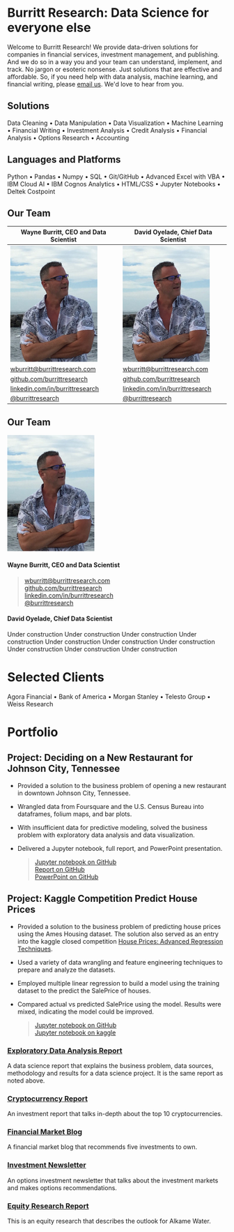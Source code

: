 # Burritt Research: Data Science for everyone else

Welcome to Burritt Research! We provide data-driven solutions for companies in financial services, investment management, and publishing. And we do so in a way you and your team can understand, implement, and track. No jargon or esoteric nonsense. Just solutions that are effective and affordable. So, if you need help with data analysis, machine learning, and financial writing, please [email us](mailto:wburritt@burrittresearch.com?subject=Info).  We'd love to hear from you.  

## Solutions

Data Cleaning • Data Manipulation • Data Visualization • Machine Learning • Financial Writing • Investment Analysis • Credit Analysis • Financial Analysis • Options Research • Accounting

## Languages and Platforms

Python • Pandas • Numpy • SQL • Git/GitHub • Advanced Excel with VBA • IBM Cloud AI • IBM Cognos Analytics • HTML/CSS • Jupyter Notebooks • Deltek Costpoint 

## Our Team

| Wayne Burritt, CEO and Data Scientist                                                                      | David Oyelade, Chief Data Scientist                                                                       |
|---                                                                                                         | ---                                                                                                       |
| <img src="wayne-burritt-pic.jpg">                                                                          | <img src="wayne-burritt-pic.jpg">                                                                         |
| [wburritt@burrittresearch.com](mailto:wburritt@burrittresearch.com?subject=Info)                           | [wburritt@burrittresearch.com](mailto:wburritt@burrittresearch.com?subject=Info)                          | 
| [github.com/burrittresearch](https://github.com/burrittresearch 'Burritt Research GitHub')                 |[github.com/burrittresearch](https://github.com/burrittresearch 'Burritt Research GitHub')                 |
| [linkedin.com/in/burrittresearch](https://www.linkedin.com/in/burrittresearch 'Burritt Research LinkedIn') |[linkedin.com/in/burrittresearch](https://www.linkedin.com/in/burrittresearch 'Burritt Research LinkedIn') |
| [@burrittresearch](https://twitter.com/burrittresearch/ 'Burritt Research Twitter')                        |[@burrittresearch](https://twitter.com/burrittresearch/ 'Burritt Research Twitter')                        |






## Our Team

<img src="wayne-burritt-pic.jpg">

#### Wayne Burritt, CEO and Data Scientist

> [wburritt@burrittresearch.com](mailto:wburritt@burrittresearch.com?subject=Info)  
> [github.com/burrittresearch](https://github.com/burrittresearch 'Burritt Research GitHub')  
> [linkedin.com/in/burrittresearch](https://www.linkedin.com/in/burrittresearch 'Burritt Research LinkedIn')   
> [@burrittresearch](https://twitter.com/burrittresearch/ 'Burritt Research Twitter')  

#### David Oyelade, Chief Data Scientist

Under construction
Under construction
Under construction
Under construction
Under construction
Under construction
Under construction
Under construction
Under construction
Under construction

# Selected Clients

Agora Financial • Bank of America • Morgan Stanley • Telesto Group • Weiss Research  

# Portfolio

## Project: Deciding on a New Restaurant for Johnson City, Tennessee

* Provided a solution to the business problem of opening a new restaurant in downtown Johnson City, Tennessee.    
* Wrangled data from Foursquare and the U.S. Census Bureau into dataframes, folium maps, and bar plots.    
* With insufficient data for predictive modeling, solved the business problem with exploratory data analysis and data visualization.    
* Delivered a Jupyter notebook, full report, and PowerPoint presentation.    

    > [Jupyter notebook on GitHub](https://github.com/burrittresearch/restaurants-johnson-city/blob/master/restaurants-jc-notebook.ipynb 'Notebook')      
    > [Report on GitHub](https://github.com/burrittresearch/restaurants-johnson-city/blob/master/restaurants-jc-report.pdf 'Report')      
    > [PowerPoint on GitHub](https://github.com/burrittresearch/restaurants-johnson-city/blob/master/restaurants-jc-presentation.pdf 'Presentation')  

## Project: Kaggle Competition Predict House Prices

* Provided a solution to the business problem of predicting house prices using the Ames Housing dataset. The solution also served as an entry into the kaggle closed competition [House Prices: Advanced Regression Techniques](https://www.kaggle.com/c/house-prices-advanced-regression-techniques/overview 'House Prices: Advanced Regression Techniques').
* Used a variety of data wrangling and feature engineering techniques to prepare and analyze the datasets. 
* Employed multiple linear regression to build a model using the training dataset to the predict the SalePrice of houses.
* Compared actual vs predicted SalePrice using the model. Results were mixed, indicating the model could be improved.

    > [Jupyter notebook on GitHub](https://github.com/burrittresearch/kaggle-competition-predict-house-prices/blob/master/kaggle-competition-predict-house-prices.ipynb 'Notebook')  
    > [Jupyter notebook on kaggle](https://www.kaggle.com/jonathanburritt/kaggle-competition-predict-house-prices 'Notebook')

### [Exploratory Data Analysis Report](https://burrittresearch.com/wayne-burritt-restaurants-jc-report.pdf 'Exploratory Data Analysis Report')

A data science report that explains the business problem, data sources, methodology and results for a data science project. It is the same report as noted above.

### [Cryptocurrency Report](https://burrittresearch.com/wayne-burritt-research-cryptocurrencies.pdf 'Cryptocurrency Report')

An investment report that talks in-depth about the top 10 cryptocurrencies.

### [Financial Market Blog](https://burrittresearch.com/wayne-burritt-blog-insights.pdf 'Financial Market Blog')

A financial market blog that recommends five investments to own.

### [Investment Newsletter](https://burrittresearch.com/wayne-burritt-newsletter-agora-emo.pdf 'Investment Newsletter')

An options investment newsletter that talks about the investment markets and makes options recommendations.

### [Equity Research Report](https://burrittresearch.com/wayne-burritt-research-alkame.pdf 'Equity Research Report')

This is an equity research that describes the outlook for Alkame Water.
